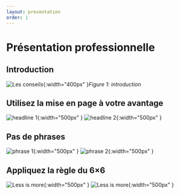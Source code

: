 ```yaml
---
layout: presentation
order: 1
---
```


# Présentation professionnelle
<!-- new slide -->

## Introduction

![Les conseils](/lab-presentation/3.les-conseils/images/conseils.jpg){:width="400px" }*Figure 1: introduction*

<!-- new slide -->
## Utilisez la mise en page à votre avantage

![headline 1](/lab-presentation/3.les-conseils/images/headline1.jpg){:width="500px" } ![headline 2](/lab-presentation/3.les-conseils/images/headline2.jpg){:width="500px" }

<!-- new slide -->

## Pas de phrases

![phrase 1](/lab-presentation/3.les-conseils/images/phrase1.jpg){:width="500px" } ![phrase 2](/lab-presentation/3.les-conseils/images/phrase2.jpg){:width="500px" }

<!-- new slide -->

## Appliquez la règle du 6×6

![Less is more](/lab-presentation/3.les-conseils/images/less-is-more.png){:width="500px" } ![Less is more](/lab-presentation/3.les-conseils/images/less-is-more2.png){:width="500px" }
